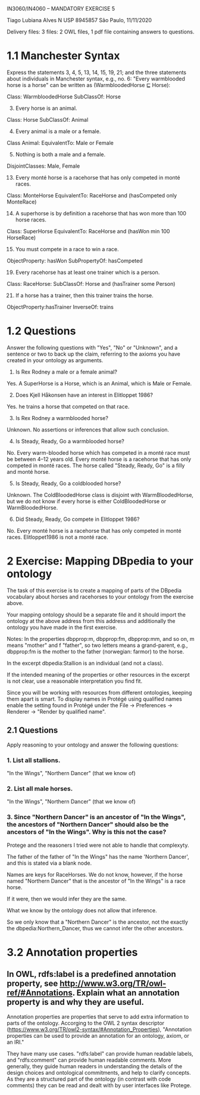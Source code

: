 IN3060/IN4060 – MANDATORY EXERCISE 5 

Tiago Lubiana Alves
N USP 8945857
São Paulo, 11/11/2020

Delivery files: 3 files: 2 OWL files, 1 pdf file containing answers to questions. 

# 1.1 Manchester Syntax 
Express the statements 3, 4, 5, 13, 14, 15, 19, 21; and the three statements about individuals in Manchester syntax, e.g., no. 6: "Every warmblooded horse is a horse" can be written as (WarmbloodedHorse ⊑ Horse): 

Class: WarmbloodedHorse
    SubClassOf: Horse

3. Every horse is an animal. 

Class: Horse
        SubClassOf: Animal

4. Every animal is a male or a female. 

Class Animal:
        EquivalentTo: Male or Female

5. Nothing is both a male and a female. 
 
 DisjointClasses: Male, Female

13. Every monté horse is a racehorse that has only competed in monté races. 

Class: MonteHorse
        EquivalentTo: RaceHorse and (hasCompeted only MonteRace) 

14. A superhorse is by definition a racehorse that has won more than 100 horse races. 

Class: SuperHorse
        EquivalentTo: RaceHorse and (hasWon min 100 HorseRace) 

15. You must compete in a race to win a race. 

ObjectProperty: hasWon
        SubPropertyOf: hasCompeted

19.  Every racehorse has at least one trainer which is a person. 

Class: RaceHorse:
SubClassOf: 
        Horse  and (hasTrainer some Person)

21.  If a horse has a trainer, then this trainer trains the horse. 

ObjectProperty:hasTrainer    InverseOf:       trains


# 1.2 Questions 
Answer the following questions with "Yes", "No" or "Unknown", and a sentence or two to back up the claim, referring to the axioms you have created in your ontology as arguments. 
1. Is Rex Rodney a male or a female animal? 

Yes. A SuperHorse is a Horse, which is an Animal, which is Male or Female. 

2. Does Kjell Håkonsen have an interest in Elitloppet 1986? 

Yes. he trains a horse that competed on that race. 

3. Is Rex Rodney a warmblooded horse?

Unknown. No assertions or inferences that allow such conclusion. 

4. Is Steady, Ready, Go a warmblooded horse?

No. Every warm-blooded horse which has competed in a monté race must be between 4–12 years old. Every monté horse is a racehorse that has only competed in monté races. The horse called "Steady, Ready, Go" is a filly and monté horse.

5. Is Steady, Ready, Go a coldblooded horse?

Unknown. The ColdBloodedHorse class is disjoint with WarmBloodedHorse, but we do not know if every horse is either ColdBloodedHorse or WarmBloodedHorse.

6. Did Steady, Ready, Go compete in Elitloppet 1986?

No. Every monté horse is a racehorse that has only competed in monté races. Elitloppet1986 is not a monté race.

# 2 Exercise: Mapping DBpedia to your ontology 

The task of this exercise is to create a mapping of parts of the DBpedia vocabulary about horses and racehorses to your ontology from the exercise above. 

Your mapping ontology should be a separate file and it should import the ontology at the above address from this address and additionally the ontology you have made in the first exercise. 

Notes: 
In the properties dbpprop:m, dbpprop:fm, dbpprop:mm, and so on, m means "mother" and f "father", so two letters means a grand-parent, e.g., dbpprop:fm is the mother to the father (norwegian: farmor) to the horse.

In the excerpt dbpedia:Stallion is an individual (and not a class). 

If the intended meaning of the properties or other resources in the excerpt is not clear, use a reasonable interpretation you find fit. 

Since you will be working with resources from different ontologies, keeping them apart is smart. To display names in Protégé using qualified names enable the setting found in Protégé under the File -> Preferences -> Renderer -> "Render by qualified name". 
## 2.1 Questions 
Apply reasoning to your ontology and answer the following questions: 
### 1. List all stallions. 

"In the Wings", "Northern Dancer"  (that we know of)

### 2. List all male horses. 

"In the Wings", "Northern Dancer" (that we know of)

### 3. Since "Northern Dancer" is an ancestor of "In the Wings", the ancestors of "Northern Dancer" should also be the ancestors of "In the Wings". Why is this not the case?

Protege and the reasoners I tried were not able to handle that complexyty. 

The father of the father of "In the Wings" has the name 'Northern Dancer', and this is stated via a blank node. 

Names are keys for RaceHorses. We do not know, however, if the horse named "Northern Dancer" that is the ancestor of "In the Wings" is a race horse. 

If it were, then we would infer they are the same. 

What we know by the ontology does not allow that inference. 

So we only know that a "Northern Dancer" is the ancestor, not the exactly the dbpedia:Northern_Dancer, thus we cannot infer the other ancestors. 

# 3.2 Annotation properties 
## In OWL, rdfs:label is a predefined annotation property, see http://www.w3.org/TR/owl-ref/#Annotations. Explain what an annotation property is and why they are useful. 

Annotation properties are properties that serve to add extra information to parts of the ontology. Accorging to the OWL 2 syntax descriptor (https://www.w3.org/TR/owl2-syntax/#Annotation_Properties),  "Annotation properties can be used to provide an annotation for an ontology, axiom, or an IRI."

They have many use cases. "rdfs:label" can provide human readable labels, and "rdfs:comment" can provide human readable comments. More generally, they guide human readers in understanding the details of the design choices and ontological commitments, and help to clarify concepts. As they are a structured part of the ontology (in contrast with code comments) they can be read and dealt with by user interfaces like Protege. 

